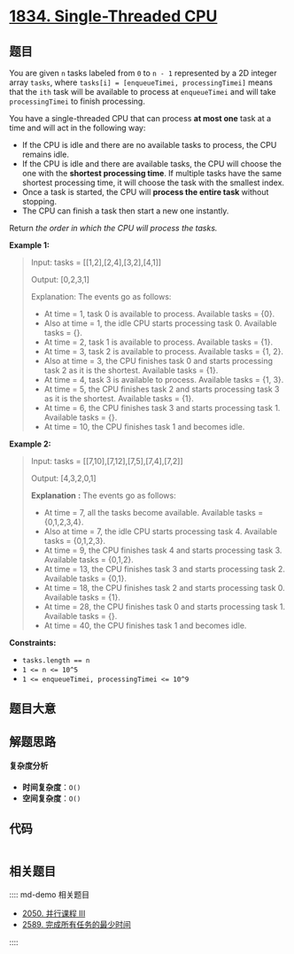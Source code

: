 # [1834. Single-Threaded CPU](https://leetcode.com/problems/single-threaded-cpu/)

## 题目

You are given `n`​​​​​​ tasks labeled from `0` to `n - 1` represented by a 2D
integer array `tasks`, where `tasks[i] = [enqueueTimei, processingTimei]`
means that the `i​​​​​​th`​​​​ task will be available to process at
`enqueueTimei` and will take `processingTimei` to finish processing.

You have a single-threaded CPU that can process **at most one** task at a time
and will act in the following way:

- If the CPU is idle and there are no available tasks to process, the CPU remains idle.
- If the CPU is idle and there are available tasks, the CPU will choose the one with the **shortest processing time**. If multiple tasks have the same shortest processing time, it will choose the task with the smallest index.
- Once a task is started, the CPU will **process the entire task** without stopping.
- The CPU can finish a task then start a new one instantly.

Return _the order in which the CPU will process the tasks._

**Example 1:**

> Input: tasks = [[1,2],[2,4],[3,2],[4,1]]
>
> Output: [0,2,3,1]
>
> Explanation: The events go as follows:
>
> - At time = 1, task 0 is available to process. Available tasks = {0}.
> - Also at time = 1, the idle CPU starts processing task 0. Available tasks = {}.
> - At time = 2, task 1 is available to process. Available tasks = {1}.
> - At time = 3, task 2 is available to process. Available tasks = {1, 2}.
> - Also at time = 3, the CPU finishes task 0 and starts processing task 2 as it is the shortest. Available tasks = {1}.
> - At time = 4, task 3 is available to process. Available tasks = {1, 3}.
> - At time = 5, the CPU finishes task 2 and starts processing task 3 as it is the shortest. Available tasks = {1}.
> - At time = 6, the CPU finishes task 3 and starts processing task 1. Available tasks = {}.
> - At time = 10, the CPU finishes task 1 and becomes idle.

**Example 2:**

> Input: tasks = [[7,10],[7,12],[7,5],[7,4],[7,2]]
>
> Output: [4,3,2,0,1]
>
> **Explanation** **:** The events go as follows:
>
> - At time = 7, all the tasks become available. Available tasks = {0,1,2,3,4}.
> - Also at time = 7, the idle CPU starts processing task 4. Available tasks = {0,1,2,3}.
> - At time = 9, the CPU finishes task 4 and starts processing task 3. Available tasks = {0,1,2}.
> - At time = 13, the CPU finishes task 3 and starts processing task 2. Available tasks = {0,1}.
> - At time = 18, the CPU finishes task 2 and starts processing task 0. Available tasks = {1}.
> - At time = 28, the CPU finishes task 0 and starts processing task 1. Available tasks = {}.
> - At time = 40, the CPU finishes task 1 and becomes idle.

**Constraints:**

- `tasks.length == n`
- `1 <= n <= 10^5`
- `1 <= enqueueTimei, processingTimei <= 10^9`

## 题目大意

## 解题思路

#### 复杂度分析

- **时间复杂度**：`O()`
- **空间复杂度**：`O()`

## 代码

```javascript

```

## 相关题目

:::: md-demo 相关题目

- [2050. 并行课程 III](https://leetcode.com/problems/parallel-courses-iii)
- [2589. 完成所有任务的最少时间](https://leetcode.com/problems/minimum-time-to-complete-all-tasks)

::::
